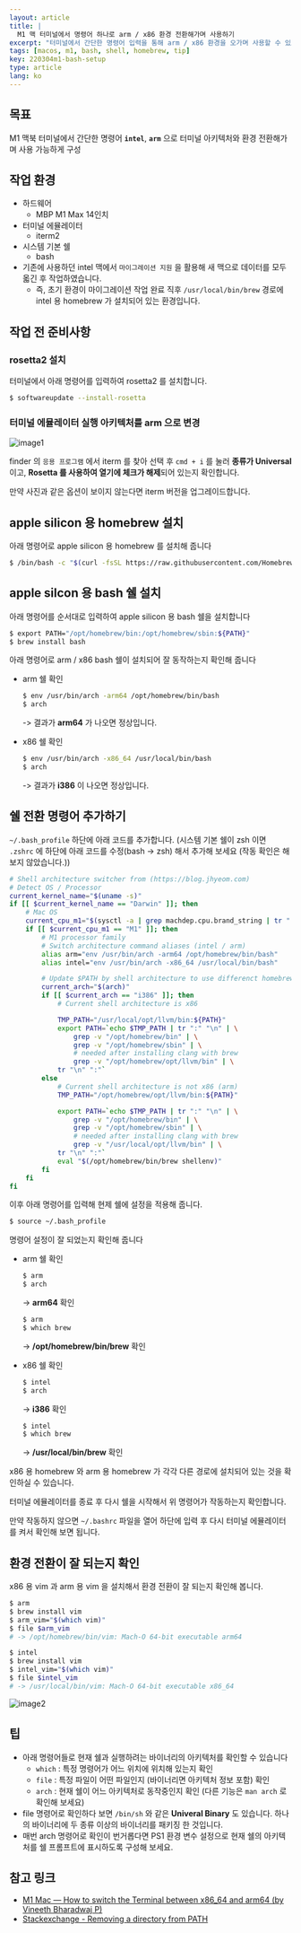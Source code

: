```yaml
---
layout: article
title: |
  M1 맥 터미널에서 명령어 하나로 arm / x86 환경 전환해가며 사용하기
excerpt: "터미널에서 간단한 명령어 입력을 통해 arm / x86 환경을 오가며 사용할 수 있도록 설정하는 방법을 정리해 보았습니다."
tags: [macos, m1, bash, shell, homebrew, tip]
key: 220304m1-bash-setup
type: article
lang: ko
---
```


## 목표

M1 맥북 터미널에서 간단한 명령어 **`intel`**, **`arm`** 으로 터미널 아키텍처와 환경 전환해가며 사용 가능하게 구성

## 작업 환경

- 하드웨어
  - MBP M1 Max 14인치
- 터미널 에뮬레이터
  - iterm2
- 시스템 기본 쉘
  - bash
- 기존에 사용하던 intel 맥에서 `마이그레이션 지원` 을 활용해 새 맥으로 데이터를 모두 옯긴 후 작업하였습니다.
  - 즉, 초기 환경이 마이그레이션 작업 완료 직후 `/usr/local/bin/brew` 경로에 intel 용 homebrew 가 설치되어 있는 환경입니다.

## 작업 전 준비사항

### rosetta2 설치

터미널에서 아래 명령어를 입력하여 rosetta2 를 설치합니다.

```bash
$ softwareupdate --install-rosetta
```

### 터미널 에뮬레이터 실행 아키텍처를 arm 으로 변경

![image1](https://jhycontents.s3.ap-northeast-2.amazonaws.com/blog/images/m1-bash-setup-1.png)

finder 의 `응용 프로그램` 에서 iterm 를 찾아 선택 후 `cmd + i` 를 눌러 **종류가 Universal** 이고, **Rosetta 를 사용하여 열기에 체크가 해제**되어 있는지 확인합니다.

만약 사진과 같은 옵션이 보이지 않는다면 iterm 버전을 업그레이드합니다.

## apple silicon 용 homebrew 설치

아래 명령어로 apple silicon 용 homebrew 를 설치해 줍니다

```bash
$ /bin/bash -c "$(curl -fsSL https://raw.githubusercontent.com/Homebrew/install/HEAD/install.sh)"
```

## apple silcon 용 bash 쉘 설치

아래 명령어를 순서대로 입력하여 apple silicon 용 bash 쉘을 설치합니다

```bash
$ export PATH="/opt/homebrew/bin:/opt/homebrew/sbin:${PATH}"
$ brew install bash
```

아래 명령어로 arm / x86 bash 쉘이 설치되어 잘 동작하는지 확인해 줍니다

- arm 쉘 확인


  ```bash
  $ env /usr/bin/arch -arm64 /opt/homebrew/bin/bash
  $ arch
  ```

  -> 결과가 **arm64** 가 나오면 정상입니다.


- x86 쉘 확인

  ```bash
  $ env /usr/bin/arch -x86_64 /usr/local/bin/bash
  $ arch
  ```

  -> 결과가 **i386** 이 나오면 정상입니다.


## 쉘 전환 명령어 추가하기

`~/.bash_profile` 하단에 아래 코드를 추가합니다. (시스템 기본 쉘이 zsh 이면 `.zshrc` 에 하단에 아래 코드를 수정(bash -> zsh) 해서 추가해 보세요 (작동 확인은 해보지 않았습니다.))

```bash
# Shell architecture switcher from (https://blog.jhyeom.com)
# Detect OS / Processor
current_kernel_name="$(uname -s)"
if [[ $current_kernel_name == "Darwin" ]]; then
    # Mac OS
    current_cpu_m1="$(sysctl -a | grep machdep.cpu.brand_string | tr " " "\n" |  grep M1)"
    if [[ $current_cpu_m1 == "M1" ]]; then
        # M1 processor family
        # Switch architecture command aliases (intel / arm)
        alias arm="env /usr/bin/arch -arm64 /opt/homebrew/bin/bash"
        alias intel="env /usr/bin/arch -x86_64 /usr/local/bin/bash"

        # Update $PATH by shell architecture to use differenct homebrew / clang (installed by brew install clang)
        current_arch="$(arch)"
        if [[ $current_arch == "i386" ]]; then
            # Current shell architecture is x86

            TMP_PATH="/usr/local/opt/llvm/bin:${PATH}"
            export PATH=`echo $TMP_PATH | tr ":" "\n" | \
                grep -v "/opt/homebrew/bin" | \
                grep -v "/opt/homebrew/sbin" | \
                # needed after installing clang with brew
                grep -v "/opt/homebrew/opt/llvm/bin" | \
            tr "\n" ":"`
        else
            # Current shell architecture is not x86 (arm)
            TMP_PATH="/opt/homebrew/opt/llvm/bin:${PATH}"

            export PATH=`echo $TMP_PATH | tr ":" "\n" | \
                grep -v "/opt/homebrew/bin" | \
                grep -v "/opt/homebrew/sbin" | \
                # needed after installing clang with brew
                grep -v "/usr/local/opt/llvm/bin" | \
            tr "\n" ":"`
            eval "$(/opt/homebrew/bin/brew shellenv)"
        fi
    fi
fi
```

이후 아래 명령어를 입력해 현제 쉘에 설정을 적용해 줍니다.

```bash
$ source ~/.bash_profile
```

명령어 설정이 잘 되었는지 확인해 줍니다

- arm 쉘 확인

  ```bash
  $ arm
  $ arch
  ```

  -> **arm64** 확인

  ```bash
  $ arm
  $ which brew
  ```

  -> **/opt/homebrew/bin/brew** 확인


- x86 쉘 확인

  ```bash
  $ intel
  $ arch
  ```

  -> **i386** 확인

  ```bash
  $ intel
  $ which brew
  ```

  -> **/usr/local/bin/brew** 확인

x86 용 homebrew 와 arm 용 homebrew 가 각각 다른 경로에 설치되어 있는 것을 확인하실 수 있습니다.


터미널 에뮬레이터를 종료 후 다시 쉘을 시작해서 위 명령어가 작동하는지 확인합니다.

만약 작동하지 않으면 `~/.bashrc` 파일을 열어 하단에 입력 후 다시 터미널 에뮬레이터를 켜서 확인해 보면 됩니다.

## 환경 전환이 잘 되는지 확인

x86 용 vim 과 arm 용 vim 을 설치해서 환경 전환이 잘 되는지 확인해 봅니다.

```bash
$ arm
$ brew install vim
$ arm_vim="$(which vim)"
$ file $arm_vim
# -> /opt/homebrew/bin/vim: Mach-O 64-bit executable arm64

$ intel
$ brew install vim
$ intel_vim="$(which vim)"
$ file $intel_vim
# -> /usr/local/bin/vim: Mach-O 64-bit executable x86_64
```

![image2](https://jhycontents.s3.ap-northeast-2.amazonaws.com/blog/images/m1-bash-setup-2.png)

## 팁

- 아래 명령어들로 현재 쉘과 실행하려는 바이너리의 아키텍처를 확인할 수 있습니다
  - `which` : 특정 명령어가 어느 위치에 위치해 있는지 확인
  - `file` : 특정 파일이 어떤 파일인지 (바이너리면 아키텍처 정보 포함) 확인
  - `arch` : 현재 쉘이 어느 아키텍처로 동작중인지 확인 (다른 기능은 `man arch` 로 확인해 보세요)
- file 명령어로 확인하다 보면 `/bin/sh` 와 같은 **Univeral Binary** 도 있습니다. 하나의 바이너리에 두 종류 이상의 바이너리를 패키징 한 것입니다.
- 매번 arch 명령어로 확인이 번거롭다면 PS1 환경 변수 설정으로 현재 쉘의 아키텍처를 쉘 프롬프트에 표시하도록 구성해 보세요.

## 참고 링크

- [M1 Mac — How to switch the Terminal between x86_64 and arm64 (by Vineeth Bharadwaj P)](https://vineethbharadwaj.medium.com/m1-mac-switching-terminal-between-x86-64-and-arm64-e45f324184d9)
- [Stackexchange - Removing a directory from PATH](https://unix.stackexchange.com/questions/108873/removing-a-directory-from-path)
